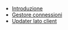 - [Introduzione](Sorgenti/DOC/TA/B£AMO/LOSMEG_01)
- [Gestore connessioni](Sorgenti/DOC/TA/B£AMO/LOSMEG_02)
- [Updater lato client](Sorgenti/DOC/TA/B£AMO/LOSMEG_03)

